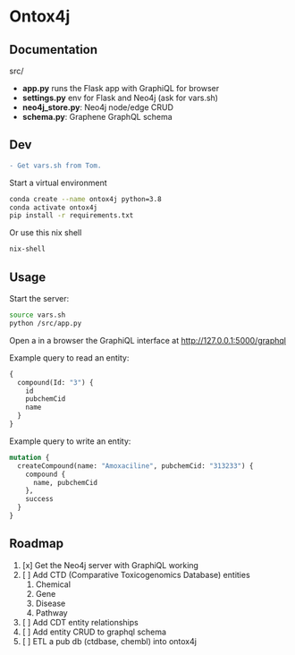 # Ontox4j

## Documentation

src/
* **app.py** runs the Flask app with GraphiQL for browser
* **settings.py** env for Flask and Neo4j (ask for vars.sh)
* **neo4j_store.py**: Neo4j node/edge CRUD
* **schema.py**: Graphene GraphQL schema

## Dev
```diff
- Get vars.sh from Tom.
```

Start a virtual environment
```sh
conda create --name ontox4j python=3.8
conda activate ontox4j
pip install -r requirements.txt
```

Or use this nix shell
```sh
nix-shell
```
## Usage

Start the server:

```sh
source vars.sh
python /src/app.py
```

Open a in a browser the GraphiQL interface at http://127.0.0.1:5000/graphql

Example query to read an entity:

```graphql
{
  compound(Id: "3") {
    id
    pubchemCid
    name
  }
}
```

Example query to write an entity:

```graphql
mutation {
  createCompound(name: "Amoxaciline", pubchemCid: "313233") {
    compound {
      name, pubchemCid
    },
    success
  }
}
```


## Roadmap
1. [x] Get the Neo4j server with GraphiQL working 
2. [ ] Add CTD (Comparative Toxicogenomics Database) entities
   1.  Chemical
   2.  Gene
   3.  Disease
   4.  Pathway
3. [ ] Add CDT entity relationships
4. [ ] Add entity CRUD to graphql schema
5. [ ] ETL a pub db (ctdbase, chembl) into ontox4j